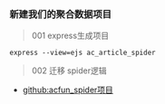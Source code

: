 ### 新建我们的聚合数据项目

> 001 express生成项目

```
express --view=ejs ac_article_spider
```

> 002 迁移 spider逻辑

- [github:acfun_spider项目](https://github.com/slTrust/acfun_spider/tree/85f23056471380c1d9770d2fe75a77028acd929d)